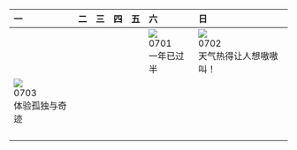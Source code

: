 | 一                                                                                                                                                                                                                  | 二   | 三   | 四   | 五   | 六                                                                                                                                                                      | 日                                                                                                                                                                          |
|:-------------------------------------------------------------------------------------------------------------------------------------------------------------------------------------------------------------------|:----|:----|:----|:----|:-----------------------------------------------------------------------------------------------------------------------------------------------------------------------|:---------------------------------------------------------------------------------------------------------------------------------------------------------------------------|
|                                                                                                                                                                                                                    |     |     |     |     | [![](https://www.bing.com//th?id=OHR.HalfwayBoats_ZH-CN3563044251_320x240.jpg)](https://www.bing.com//th?id=OHR.HalfwayBoats_ZH-CN3563044251_UHD.jpg)<br>0701<br>一年已过半 | [![](https://www.bing.com//th?id=OHR.CoyoteBanff_ZH-CN4183627255_320x240.jpg)](https://www.bing.com//th?id=OHR.CoyoteBanff_ZH-CN4183627255_UHD.jpg)<br>0702<br>天气热得让人想嗷嗷叫！ |
| [![](https://www.bing.com//th?id=OHR.GrasslandsNationalParkSaskachewan_ZH-CN6530285883_320x240.jpg)](https://www.bing.com//th?id=OHR.GrasslandsNationalParkSaskachewan_ZH-CN6530285883_UHD.jpg)<br>0703<br>体验孤独与奇迹 |     |     |     |     |                                                                                                                                                                        |                                                                                                                                                                            |
|                                                                                                                                                                                                                    |     |     |     |     |                                                                                                                                                                        |                                                                                                                                                                            |
|                                                                                                                                                                                                                    |     |     |     |     |                                                                                                                                                                        |                                                                                                                                                                            |
|                                                                                                                                                                                                                    |     |     |     |     |                                                                                                                                                                        |                                                                                                                                                                            |
|                                                                                                                                                                                                                    |     |     |     |     |                                                                                                                                                                        |                                                                                                                                                                            |